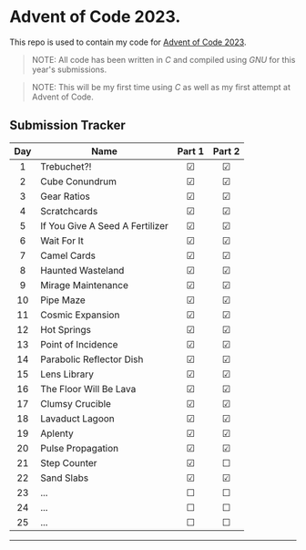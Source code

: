 # Advent of Code 2023.

This repo is used to contain my code for [Advent of Code 2023](https://adventofcode.com/2023).

> NOTE: All code has been written in *C* and compiled using *GNU* for this year's submissions.

> NOTE: This will be my first time using *C* as well as my first attempt at Advent of Code.

## Submission Tracker

| Day | Name | Part 1 | Part 2 |
| :---: | ---- | :------: | :------: |
| 1 | Trebuchet?! | &#9745; | &#9745; |
| 2 | Cube Conundrum | &#9745; | &#9745; |
| 3 | Gear Ratios | &#9745; | &#9745; |
| 4 | Scratchcards | &#9745; | &#9745; |
| 5 | If You Give A Seed A Fertilizer | &#9745; | &#9745; |
| 6 | Wait For It | &#9745; | &#9745; |
| 7 | Camel Cards | &#9745; | &#9745; |
| 8 | Haunted Wasteland | &#9745; | &#9745; |
| 9 | Mirage Maintenance | &#9745; | &#9745; |
| 10 | Pipe Maze | &#9745; | &#9745; |
| 11 | Cosmic Expansion | &#9745; | &#9745; |
| 12 | Hot Springs | &#9745; | &#9745; |
| 13 | Point of Incidence | &#9745; | &#9745; |
| 14 | Parabolic Reflector Dish | &#9745; | &#9745; |
| 15 | Lens Library | &#9745; | &#9745; |
| 16 | The Floor Will Be Lava | &#9745; | &#9745; |
| 17 | Clumsy Crucible | &#9745; | &#9745; |
| 18 | Lavaduct Lagoon | &#9745; | &#9745; |
| 19 | Aplenty | &#9745; | &#9745; |
| 20 | Pulse Propagation | &#9745; | &#9745; |
| 21 | Step Counter | &#9745; | &#9744; |
| 22 | Sand Slabs | &#9745; | &#9745; |
| 23 | ... | &#9744; | &#9744; |
| 24 | ... | &#9744; | &#9744; |
| 25 | ... | &#9744; | &#9744; |
---